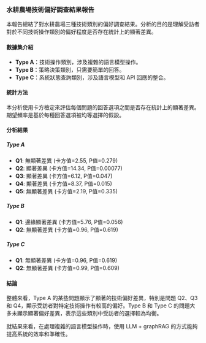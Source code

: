### 水耕農場技術偏好調查結果報告

本報告總結了對水耕農場三種技術類別的偏好調查結果。分析的目的是理解受訪者對於不同技術操作類別的偏好程度是否存在統計上的顯著差異。

#### 數據集介紹

- **Type A**：技術操作類別，涉及複雜的語言模型操作。
- **Type B**：策略決策類別，只需要簡單的回答。
- **Type C**：系統狀態查詢類別，涉及語言模型和 API 回應的整合。

#### 統計方法

本分析使用卡方檢定來評估每個問題的回答選項之間是否存在統計上的顯著差異。期望頻率是基於每種回答選項被均等選擇的假設。

#### 分析結果

##### Type A

- **Q1**: 無顯著差異 (卡方值=2.55, P值=0.279)
- **Q2**: 顯著差異 (卡方值=14.34, P值=0.00077)
- **Q3**: 顯著差異 (卡方值=6.12, P值=0.047)
- **Q4**: 顯著差異 (卡方值=8.37, P值=0.015)
- **Q5**: 無顯著差異 (卡方值=2.19, P值=0.335)

##### Type B

- **Q1**: 邊緣顯著差異 (卡方值=5.76, P值=0.056)
- **Q2**: 無顯著差異 (卡方值=0.96, P值=0.619)

##### Type C

- **Q1**: 無顯著差異 (卡方值=0.96, P值=0.619)
- **Q2**: 無顯著差異 (卡方值=0.99, P值=0.609)

#### 結論

整體來看，Type A 的某些問題顯示了顯著的技術偏好差異，特別是問題 Q2、Q3 和 Q4，顯示受訪者對特定技術操作有較高的偏好。Type B 和 Type C 的問題大多未顯示顯著偏好差異，表示這些類別中受訪者的選擇較為均衡。

就結果來看，在處理複雜的語言模型操作時，使用 LLM + graphRAG 的方式能夠提高系統的效率和準確性。